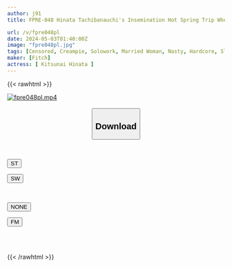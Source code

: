 ```yaml
---
author: j91
title: FPRE-048 Hinata Tachibanauchi's Insemination Hot Spring Trip Where She Enjoys Lustful Sex With A Vulgar Face That She Never Shows To Her Husband.

url: /v/fpre048pl
date: 2024-05-03T01:40:00Z
image: "fpre048pl.jpg"
tags: [Censored, Creampie, Solowork, Married Woman, Nasty, Hardcore, Slut, Hot Spring	]
maker: [Fitch]
actress: [ Kitsunai Hinata ]
---
```



{{< rawhtml >}}

<div class="video" data-videoid="9WPKB2gzWOhaG1b">
    <a href="javascript:;">
        <img src="/v/fpre048pl/fpre048pl.jpg" width="WIDTH" height="HEIGHT" alt="fpre048pl.mp4" loading="lazy">
    </a>
</div>

<script type="text/javascript" src="https://j91.asia/asset/on-demand-st.js"></script>

<br>
  <link rel="stylesheet" href="https://j91.asia/asset/bs5.css">
  
  <center>
  <button class="btn btn-primary" type="button" data-bs-toggle="collapse" data-bs-target=".multi-collapse" aria-expanded="false" aria-controls="multiCollapseExample1 multiCollapseExample2"><h2>Download</h2></button></center>
</p>
<div class="row">
  <div class="col">
    <div class="collapse multi-collapse" id="multiCollapseExample1">
      <div class="card card-body">
	      	      <br>
<div class="buttons">  
<p><a href="https://streamtape.to/v/9WPKB2gzWOhaG1b" target="_blank"><button class="btn-hover color-3"><i class="fa fa-download"></i> ST</button></a></p>
<p><a href="https://asnwish.com/0stlyydvvlsl" target="_blank"><button class="btn-hover color-2"><i class="fa fa-download"></i> SW</button></a></p></div>
    </div>
  </div>
</div>
  <div class="col">
    <div class="collapse multi-collapse" id="multiCollapseExample2">
      <div class="card card-body">
	      <br>
<div class="buttons">
<p><a href="javascript:;"><button class="btn-hover color-9"><i class="fa fa-download"></i> NONE</button></a></p>
<p><a href="https://filemoon.sx/d/0jmz1xk0c6os"><button class="btn-hover color-8"><i class="fa fa-download"></i> FM</button></a></p></div>
<br><br>
      </div>
    </div>
  </div>
</div>

{{< /rawhtml >}}
